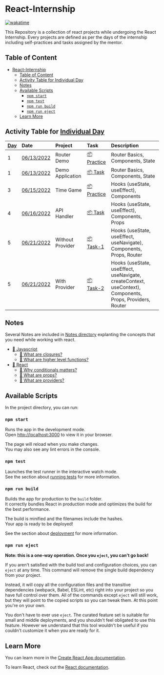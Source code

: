 # React-Internship

[![wakatime](https://wakatime.com/badge/user/31d076e5-7f32-41dd-b1a2-a772c1767c0c/project/263f7393-70b2-4bcf-b7f0-126106a4a97b.svg)](https://wakatime.com/badge/user/31d076e5-7f32-41dd-b1a2-a772c1767c0c/project/263f7393-70b2-4bcf-b7f0-126106a4a97b)

This Repository is a collection of react projects while undergoing the React Internship. Every projects are defined as per the days of the internship including self-practices and tasks assigned by the mentor.

## Table of Content

- [React-Internship](#react-internship)
  - [Table of Content](#table-of-content)
  - [Activity Table for Individual Day](#activity-table-for-individual-day)
  - [Notes](#notes)
  - [Available Scripts](#available-scripts)
    - [`npm start`](#npm-start)
    - [`npm test`](#npm-test)
    - [`npm run build`](#npm-run-build)
    - [`npm run eject`](#npm-run-eject)
  - [Learn More](#learn-more)

## Activity Table for [Individual Day](./Days/Readme.md)

| [Day](Days/Readme.md) | Date       | Project                                    | Task                                                             | Description                             |
| :--------------------- | :---------- | :------------------------------------------ | :---------------------------------------------------------------- | :--------------------------------------- |
| 1                     | [06/13/2022](./Days/Day-01-Self-Practice/README.md) | Router Demo  | [📦 Practice](./Days/Day-01-Self-Practice/README.md) | Router Basics, Components, State        |
| 1                     |[06/13/2022](./Days/Day-01-Task/README.md) | Demo Application              | [📦 Task](./Days/Day-01-Task/README.md)                   | Router Basics, Components, State        |
| 3                     | [06/15/2022](./Days/Day-03-Self-Practice/README.md) | Time Game              | [📦 Practice](./Days/Day-03-Self-Practice/README.md) | Hooks (useState, useEffect), Components |
| 4                     | [06/16/2022](./Days/Day-04-Task/README.md) | API Handler             | [📦 Task](./Days/Day-04-Task/README.md) | Hooks (useState, useEffect), Components, Props |
| 5                     | [06/21/2022](./Days/Day-05-Task-1-Without-Provider/README.md) | Without Provider               | [📦 Task-1](./Days/Day-05-Task-1-Without-Provider/README.md) | Hooks (useState, useEffect, useNavigate), Components, Props, Router |
| 5                    | [06/21/2022](./Days/Day-05-Task-2-With-Provider/README.md) |  With Provider            | [📦 Task-2](./Days/Day-05-Task-2-With-Provider/README.md) | Hooks (useState, useEffect, useNavigate, createContext, useContext), Components, Props, Providers, Router |

## Notes

Several Notes are included in [Notes directory](./Notes/Readme.md) explanting the concepts that you need while working with react.

- [📂 Javascript](./Notes/Javascript/Readme.md)
  - [📃 What are closures?](./Notes/Javascript/What-Are-Closures.md)
  - [📃 What are higher level functions?](./Notes/Javascript/What-Are-Higherlevel-Functions.md)
- [📂 React](./Notes/React/Readme.md)
  - [📃 Why conditionals matters?](./Notes/React/Why-Conditionals-Matters.md)
  - [📃 What are props?](./Notes/React/What-Are-Props.md)
  - [📃 What are providers?](./Notes/React/What-Are-Providers.md)

## Available Scripts

In the project directory, you can run:

### `npm start`

Runs the app in the development mode.\
Open [http://localhost:3000](http://localhost:3000) to view it in your browser.

The page will reload when you make changes.\
You may also see any lint errors in the console.

### `npm test`

Launches the test runner in the interactive watch mode.\
See the section about [running tests](https://facebook.github.io/create-react-app/docs/running-tests) for more information.

### `npm run build`

Builds the app for production to the `build` folder.\
It correctly bundles React in production mode and optimizes the build for the best performance.

The build is minified and the filenames include the hashes.\
Your app is ready to be deployed!

See the section about [deployment](https://facebook.github.io/create-react-app/docs/deployment) for more information.

### `npm run eject`

**Note: this is a one-way operation. Once you `eject`, you can't go back!**

If you aren't satisfied with the build tool and configuration choices, you can `eject` at any time. This command will remove the single build dependency from your project.

Instead, it will copy all the configuration files and the transitive dependencies (webpack, Babel, ESLint, etc) right into your project so you have full control over them. All of the commands except `eject` will still work, but they will point to the copied scripts so you can tweak them. At this point you're on your own.

You don't have to ever use `eject`. The curated feature set is suitable for small and middle deployments, and you shouldn't feel obligated to use this feature. However we understand that this tool wouldn't be useful if you couldn't customize it when you are ready for it.

## Learn More

You can learn more in the [Create React App documentation](https://facebook.github.io/create-react-app/docs/getting-started).

To learn React, check out the [React documentation](https://reactjs.org/).
